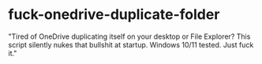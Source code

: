 # fuck-onedrive-duplicate-folder
"Tired of OneDrive duplicating itself on your desktop or File Explorer? This script silently nukes that bullshit at startup. Windows 10/11 tested. Just fuck it."
